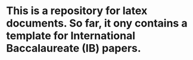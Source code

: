# This is a repository for latex documents. So far, it ony contains a template for International Baccalaureate (IB) papers. 
